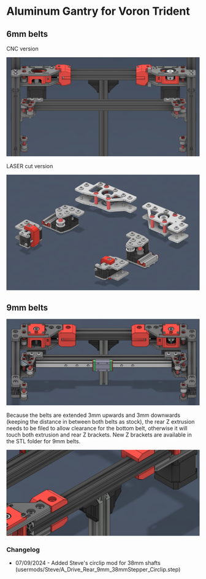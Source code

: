 # Aluminum Gantry for Voron Trident


## 6mm belts

CNC version

<p align="center">
  <img src="images/6mm-1.png">
</p>

LASER cut version

<p align="center">
  <img src="images/6mm-2.png">
</p>


## 9mm belts

<p align="center">
  <img src="images/9mm-1.png">
</p>

Because the belts are extended 3mm upwards and 3mm downwards (keeping the distance in between both belts as stock), the rear Z extrusion needs to be filed to allow clearance for the bottom belt, otherwise it will touch both extrusion and rear Z brackets. New Z brackets are available in the STL folder for 9mm belts.

<p align="center">
  <img src="images/9mm-2.png">
</p>


### Changelog

- 07/09/2024 - Added Steve's circlip mod for 38mm shafts (usermods/Steve/A_Drive_Rear_9mm_38mmStepper_Circlip.step)